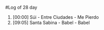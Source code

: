 #Log of 28 day

1. [00:00] Súi - Entre Ciudades - Me Pierdo
1. [09:05] Santa Sabina - Babel - Babel
